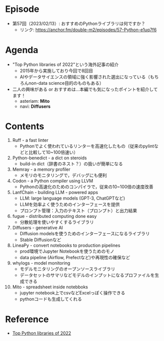 # Episode

- 第57回（2023/02/13）: おすすめのPythonライブラリは何ですか？
  - リンク: https://anchor.fm/double-m2/episodes/57-Python-e1uq7f6

# Agenda

- "Top Python libraries of 2022"という海外記事の紹介
  - 2015年から実施しており今回で8回目
  - AIやデータサイエンスの領域に強く影響された選出になっている（もちろんnon-data science目的のものもある）
- 二人の興味がある or おすすめは...本編でも気になったポイントを紹介してます！
  - asteriam: **Mito**
  - navi: **Diffusers**

# Contents

1. Ruff - a fast linter
    - Pythonでよく使われているリンターを高速化したもの（従来のpylintなどと比較して10~100倍速い）
2. Python-benedict - a dict on steroids
    - build-in dict（辞書のネスト？）の扱いが簡単になる
3. Memray - a memory profiler
    - メモリのモニタリングで，デバッグにも便利
4. Codon - a Python compiler using LLVM
    - Pythonの高速化のためのコンパイラで，従来の10~100倍の速度改善
5. LanfChain - building LLM - powered apps
    - LLM: large language models (GPT-3, ChatGPTなど)
    - LLMを効率よく使うためのインターフェースを提供
    - プロンプト管理：入力のテキスト（プロンプト）と出力結果
6. fugue - distributed computing done easy
    - 分散処理を使いやすくするライブラリ
7. Diffusers - generative AI
    - Diffusion modelsを使うためのインターフェースになるライブラリ
    - Stable Diffusionなど
8. LineaPy - convert notebooks to production pipelines
    - prod環境でJupyter Notebookを使うためのモノ
    - data pipeline (Airflow, Prefectなど)や再現性の確保など
9. whylogs - model monitoring
    - モデルモニタリングのオープンソースライブラリ
    - データセットのサマリなどモデルのインプットになるプロファイルを生成できる
10. Mito - spreadsheet inside notebboks
    - jupyter notebook上でcsvなどExcelっぽく操作できる
    - pythonコードも生成してくれる

# Reference

- [Top Python libraries of 2022](https://tryolabs.com/blog/2022/12/26/top-python-libraries-2022)
